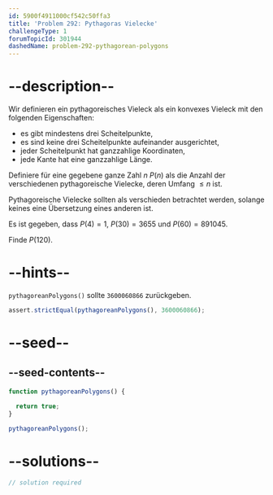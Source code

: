 ```yaml
---
id: 5900f4911000cf542c50ffa3
title: 'Problem 292: Pythagoras Vielecke'
challengeType: 1
forumTopicId: 301944
dashedName: problem-292-pythagorean-polygons
---
```


# --description--

Wir definieren ein pythagoreisches Vieleck als ein konvexes Vieleck mit den folgenden Eigenschaften:

- es gibt mindestens drei Scheitelpunkte,
- es sind keine drei Scheitelpunkte aufeinander ausgerichtet,
- jeder Scheitelpunkt hat ganzzahlige Koordinaten,
- jede Kante hat eine ganzzahlige Länge.

Definiere für eine gegebene ganze Zahl $n$ $P(n)$ als die Anzahl der verschiedenen pythagoreische Vielecke, deren Umfang $≤ n$ ist.

Pythagoreische Vielecke sollten als verschieden betrachtet werden, solange keines eine Übersetzung eines anderen ist.

Es ist gegeben, dass $P(4) = 1$, $P(30) = 3655$ und $P(60) = 891045$.

Finde $P(120)$.

# --hints--

`pythagoreanPolygons()` sollte `3600060866` zurückgeben.

```js
assert.strictEqual(pythagoreanPolygons(), 3600060866);
```

# --seed--

## --seed-contents--

```js
function pythagoreanPolygons() {

  return true;
}

pythagoreanPolygons();
```

# --solutions--

```js
// solution required
```

